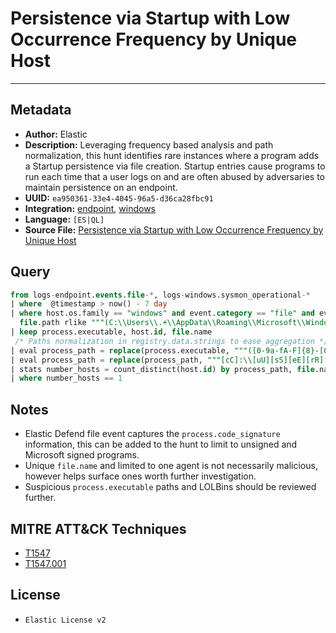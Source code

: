 # Persistence via Startup with Low Occurrence Frequency by Unique Host

---

## Metadata

- **Author:** Elastic
- **Description:** Leveraging frequency based analysis and path normalization, this hunt identifies rare instances where a program adds a Startup persistence via file creation. Startup entries cause programs to run each time that a user logs on and are often abused by adversaries to maintain persistence on an endpoint.
- **UUID:** `ea950361-33e4-4045-96a5-d36ca28fbc91`
- **Integration:** [endpoint](https://docs.elastic.co/integrations/endpoint), [windows](https://docs.elastic.co/integrations/windows)
- **Language:** `[ES|QL]`
- **Source File:** [Persistence via Startup with Low Occurrence Frequency by Unique Host](../queries/persistence_via_startup_with_low_occurrence_frequency.toml)

## Query

```sql
from logs-endpoint.events.file-*, logs-windows.sysmon_operational-*
| where  @timestamp > now() - 7 day
| where host.os.family == "windows" and event.category == "file" and event.action in ("creation", "FileCreate") and
  file.path rlike """(C:\\Users\\.+\\AppData\\Roaming\\Microsoft\\Windows\\Start Menu\\Programs\\Startup\\.+*|C:\\ProgramData\\Microsoft\\Windows\\Start Menu\\Programs\\StartUp\\.+)"""
| keep process.executable, host.id, file.name
 /* Paths normalization in registry.data.strings to ease aggregation */
| eval process_path = replace(process.executable, """([0-9a-fA-F]{8}-[0-9a-fA-F]{4}-[0-9a-fA-F]{4}-[0-9a-fA-F]{4}-[0-9a-fA-F]{12}|ns[a-z][A-Z0-9]{3,4}\.tmp|DX[A-Z0-9]{3,4}\.tmp|7z[A-Z0-9]{3,5}\.tmp|[0-9\.\-\_]{3,})""", "")
| eval process_path = replace(process_path, """[cC]:\\[uU][sS][eE][rR][sS]\\[a-zA-Z0-9\.\-\_\$~ ]+\\""", "C:\\\\users\\\\user\\\\")
| stats number_hosts = count_distinct(host.id) by process_path, file.name
| where number_hosts == 1
```

## Notes

- Elastic Defend file event captures the `process.code_signature` information, this can be added to the hunt to limit to unsigned and Microsoft signed programs.
- Unique `file.name` and limited to one agent is not necessarily malicious, however helps surface ones worth further investigation.
- Suspicious `process.executable` paths and LOLBins should be reviewed further.

## MITRE ATT&CK Techniques

- [T1547](https://attack.mitre.org/techniques/T1547)
- [T1547.001](https://attack.mitre.org/techniques/T1547/001)

## License

- `Elastic License v2`

